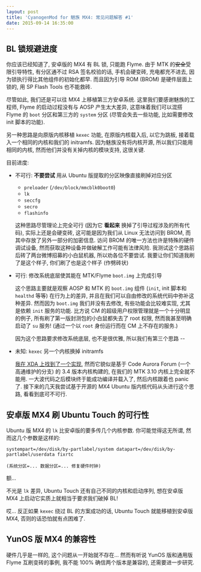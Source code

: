 ```yaml
---
layout: post
title: 'CyanogenMod for 魅族 MX4: 常见问题解答 #1'
date: 2015-09-14 16:35:00
---
```


## BL 锁规避进度

你应该已经知道了, 安卓版的 MX4 有 BL 锁, 只能跑 Flyme. 由于 MTK
的<s>安全</s>受限引导特性, 有分区通不过 RSA 签名校验的话, 手机会硬变砖,
充电都充不进去, 因为锁执行得比其他组件的初始化都早. 而且因为引导 ROM (BROM)
是硬件层面上锁的, 用 SP Flash Tools 也不能救砖.

尽管如此, 我们还是可以往 MX4 上移植第三方安卓系统. 这里我们要感谢魅族的工程师,
Flyme 的启动过程没有与 AOSP 产生太大差异, 这意味着我们可以混搭 Flyme 的 `boot`
分区和第三方的 `system` 分区 (尽管会失去一些功能, 比如需要修改 init 脚本的功能).

另一种思路是向原版内核移植 `kexec` 功能, 在原版内核载入后, 以它为跳板,
接着载入一个相同的内核和我们的 initramfs. 因为魅族没有将内核开源,
所以我们只能用相同的内核, 然而他们并没有关掉内核的模块支持, 这很关键.

目前进度:

*   不可行: **不要尝试** 用从 Ubuntu 版提取的分区映像直接刷掉对应分区

    - `preloader` (`/dev/block/mmcblk0boot0`)
    - `lk`
    - `seccfg`
    - `secro`
    - `flashinfo`

    这种思路尽管理论上完全可行 (因为它 **看起来** 换掉了引导过程涉及的所有代码),
    实际上还是会硬变砖, 这可能是因为我们从 Linux 无法访问到 BROM,
    而其中存放了另外一部分的加密信息. 访问 BROM 的唯一方法也许是特殊的硬件调试设备,
    然而获取这种设备并做破解工作可能有法律风险.
    我测试这个思路前后砖了两台微博招募的小白鼠机器, 所以劝各位不要尝试.
    我要让你们知道我刷了是这个样子, 你们刷了也是这个样子 (作劈砖状)

*   可行: 修改系统底层使其能在 MTK/Flyme `boot.img` 上完成引导

    这个思路主要就是观察 AOSP 和 MTK 的 `boot.img` 组件 (`init`, init 脚本和
    `healthd` 等等) 在行为上的差异, 并且在我们可以自由修改的系统代码中弥补这种差异.
    然而因为 `boot.img` 我们并没有去修改, 有些功能会比较难实现, 尤其是依赖
    `init` 服务的功能. 比方说 CM 的超级用户权限管理就是一个十分明显的例子,
    所有刷了第一版封测包的小白鼠都失去了 root 权限, 然而我甚至明确启动了 `su`
    服务! (通过一个以 `root` 身份运行而在 CM 上不存在的服务.)

    因为这个思路要求修改系统底层, 也不是很优雅, 所以我们有第三个思路 --

*   未知: `kexec` 另一个内核换掉 initramfs

    [我在 XDA 上找到了一个实现][kexec-xda], 然而它貌似是基于 Code Aurora Forum
    (一个高通维护的分支) 的 3.4 版本内核构建的, 在我们的 MTK 3.10 内核上完全就不能用.
    一大波代码之后模块终于能成功编译并载入了, 然后内核跟着也 panic 了.
    接下来的几天我尝试基于开源的 MX4 Ubuntu 版内核代码从头进行这个思路,
    看看到底可不可行.

[kexec-xda]: http://forum.xda-developers.com/showthread.php?t=2495152


## 安卓版 MX4 刷 Ubuntu Touch 的可行性

Ubuntu 版 MX4 的 `lk` 比安卓版的要多传几个内核参数. 你可能觉得这无所谓,
然而这几个参数是这样的:

```
systempart=/dev/disk/by-partlabel/system datapart=/dev/disk/by-partlabel/userdata fixrtc

(系统分区=... 数据分区=... 修复硬件时钟)
```

额...

不光是 `lk` 差异, Ubuntu Touch 还有自己不同的内核和启动序列, 想在安卓版 MX4
上启动它实质上就相当于要求我们破掉 BL!

哎... 反正如果 `kexec` 绕过 BL 的方案成功的话, Ubuntu Touch 就能移植到安卓版
MX4, 否则的话恐怕就有点困难了.


## YunOS 版 MX4 的兼容性

硬件几乎是一样的, 这个问题从一开始就不存在... 然而有听说 YunOS 版和通用版
Flyme 互刷变砖的事例, 我不能 100% 确信两个版本是兼容的, 还需要进一步研究.


<!-- vim:set ai et ts=4 sw=4 sts=4 fenc=utf-8: -->
